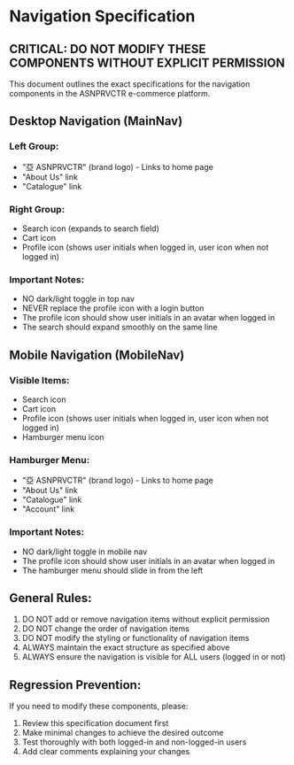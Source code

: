 # Navigation Specification

## CRITICAL: DO NOT MODIFY THESE COMPONENTS WITHOUT EXPLICIT PERMISSION

This document outlines the exact specifications for the navigation components in the ASNPRVCTR e-commerce platform.

## Desktop Navigation (MainNav)

### Left Group:
- "亞 ASNPRVCTR" (brand logo) - Links to home page
- "About Us" link
- "Catalogue" link

### Right Group:
- Search icon (expands to search field)
- Cart icon
- Profile icon (shows user initials when logged in, user icon when not logged in)

### Important Notes:
- NO dark/light toggle in top nav
- NEVER replace the profile icon with a login button
- The profile icon should show user initials in an avatar when logged in
- The search should expand smoothly on the same line

## Mobile Navigation (MobileNav)

### Visible Items:
- Search icon
- Cart icon
- Profile icon (shows user initials when logged in, user icon when not logged in)
- Hamburger menu icon

### Hamburger Menu:
- "亞 ASNPRVCTR" (brand logo) - Links to home page
- "About Us" link
- "Catalogue" link
- "Account" link

### Important Notes:
- NO dark/light toggle in mobile nav
- The profile icon should show user initials in an avatar when logged in
- The hamburger menu should slide in from the left

## General Rules:

1. DO NOT add or remove navigation items without explicit permission
2. DO NOT change the order of navigation items
3. DO NOT modify the styling or functionality of navigation items
4. ALWAYS maintain the exact structure as specified above
5. ALWAYS ensure the navigation is visible for ALL users (logged in or not)

## Regression Prevention:

If you need to modify these components, please:
1. Review this specification document first
2. Make minimal changes to achieve the desired outcome
3. Test thoroughly with both logged-in and non-logged-in users
4. Add clear comments explaining your changes

